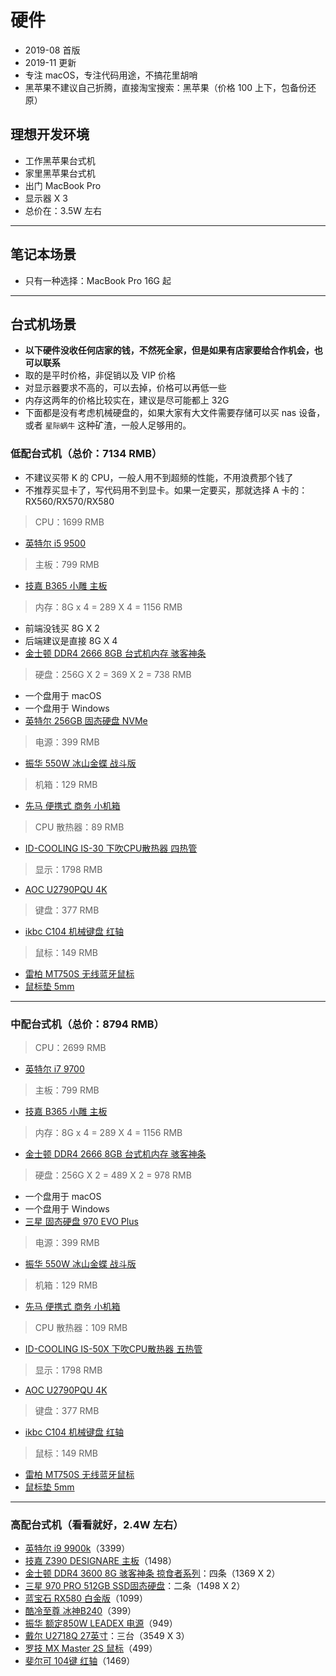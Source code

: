 
# 硬件

- 2019-08 首版
- 2019-11 更新
- 专注 macOS，专注代码用途，不搞花里胡哨
- 黑苹果不建议自己折腾，直接淘宝搜索：黑苹果（价格 100 上下，包备份还原）

## 理想开发环境

- 工作黑苹果台式机
- 家里黑苹果台式机
- 出门 MacBook Pro
- 显示器 X 3
- 总价在：3.5W 左右

-------------------------------------------------------------------

## 笔记本场景

- 只有一种选择：MacBook Pro 16G 起

-------------------------------------------------------------------


## 台式机场景

- **以下硬件没收任何店家的钱，不然死全家，但是如果有店家要给合作机会，也可以联系**
- 取的是平时价格，非促销以及 VIP 价格
- 对显示器要求不高的，可以去掉，价格可以再低一些
- 内存这两年的价格比较实在，建议是尽可能都上 32G
- 下面都是没有考虑机械硬盘的，如果大家有大文件需要存储可以买 nas 设备，或者 `星际蜗牛` 这种矿渣，一般人足够用的。

### 低配台式机（总价：7134 RMB）

- 不建议买带 K 的 CPU，一般人用不到超频的性能，不用浪费那个钱了
- 不推荐买显卡了，写代码用不到显卡。如果一定要买，那就选择 A 卡的：RX560/RX570/RX580

> CPU：1699 RMB

- [英特尔 i5 9500](http://search.jd.com/Search?keyword=英特尔%20i5%209500&enc=utf-8&cu=true&utm_source=ads-union.jd.com&utm_medium=tuiguang&utm_campaign=t_248690136_&utm_term=5cf02562905049858da8ba867d501e09-p_669693165&abt=3)

> 主板：799 RMB

- [技嘉 B365 小雕 主板](http://search.jd.com/Search?keyword=技嘉%20B365%20小雕%20主板&enc=utf-8&cu=true&utm_source=ads-union.jd.com&utm_medium=tuiguang&utm_campaign=t_248690136_&utm_term=5cf02562905049858da8ba867d501e09-p_669693165&abt=3)

> 内存：8G x 4 = 289 X 4 = 1156 RMB

- 前端没钱买 8G X 2
- 后端建议是直接 8G X 4
- [金士顿 DDR4 2666 8GB 台式机内存 骇客神条](http://search.jd.com/Search?keyword=金士顿%20DDR4%202666%208GB%20台式机内存%20骇客神条&enc=utf-8&cu=true&utm_source=ads-union.jd.com&utm_medium=tuiguang&utm_campaign=t_248690136_&utm_term=5cf02562905049858da8ba867d501e09-p_669693165&abt=3)

> 硬盘：256G X 2 = 369 X 2 = 738 RMB

- 一个盘用于 macOS
- 一个盘用于 Windows
- [英特尔 256GB 固态硬盘 NVMe](http://search.jd.com/Search?keyword=英特尔%20256GB%20固态硬盘%20NVMe&enc=utf-8&cu=true&utm_source=ads-union.jd.com&utm_medium=tuiguang&utm_campaign=t_248690136_&utm_term=5cf02562905049858da8ba867d501e09-p_669693165&abt=3)

> 电源：399 RMB

- [振华 550W 冰山金蝶 战斗版](http://search.jd.com/Search?keyword=振华%20550W%20冰山金蝶%20战斗版&enc=utf-8&cu=true&utm_source=ads-union.jd.com&utm_medium=tuiguang&utm_campaign=t_248690136_&utm_term=5cf02562905049858da8ba867d501e09-p_669693165&abt=3)

> 机箱：129 RMB

- [先马 便携式 商务 小机箱](http://search.jd.com/Search?keyword=先马%20便携式%20商务%20小机箱&enc=utf-8&cu=true&utm_source=ads-union.jd.com&utm_medium=tuiguang&utm_campaign=t_248690136_&utm_term=5cf02562905049858da8ba867d501e09-p_669693165&abt=3)

> CPU 散热器：89 RMB

- [ID-COOLING IS-30 下吹CPU散热器 四热管](http://search.jd.com/Search?keyword=ID-COOLING%20IS-30%20下吹CPU散热器%20四热管&enc=utf-8&cu=true&utm_source=ads-union.jd.com&utm_medium=tuiguang&utm_campaign=t_248690136_&utm_term=5cf02562905049858da8ba867d501e09-p_669693165&abt=3)

> 显示：1798 RMB

- [AOC U2790PQU 4K](http://search.jd.com/Search?keyword=AOC%20U2790PQU&enc=utf-8&cu=true&utm_source=ads-union.jd.com&utm_medium=tuiguang&utm_campaign=t_248690136_&utm_term=5cf02562905049858da8ba867d501e09-p_669693165&abt=3)

> 键盘：377 RMB

- [ikbc C104 机械键盘 红轴](http://search.jd.com/Search?keyword=ikbc%20C104%20机械键盘%20红轴&enc=utf-8&cu=true&utm_source=ads-union.jd.com&utm_medium=tuiguang&utm_campaign=t_248690136_&utm_term=5cf02562905049858da8ba867d501e09-p_669693165&abt=3)

> 鼠标：149 RMB

- [雷柏 MT750S 无线蓝牙鼠标](http://search.jd.com/Search?keyword=雷柏%20MT750S%20无线蓝牙鼠标&enc=utf-8&cu=true&utm_source=ads-union.jd.com&utm_medium=tuiguang&utm_campaign=t_248690136_&utm_term=5cf02562905049858da8ba867d501e09-p_669693165&abt=3)
- [鼠标垫 5mm](http://search.jd.com/Search?keyword=鼠标垫%205mm&enc=utf-8&cu=true&utm_source=ads-union.jd.com&utm_medium=tuiguang&utm_campaign=t_248690136_&utm_term=00a190c9642a41ed823acfe81ee97572-p_669693165&abt=3)

-------------------------------------------------------------------

### 中配台式机（总价：8794 RMB）

> CPU：2699 RMB

- [英特尔 i7 9700](http://search.jd.com/Search?keyword=英特尔%20i7%209700&enc=utf-8&cu=true&utm_source=ads-union.jd.com&utm_medium=tuiguang&utm_campaign=t_248690136_&utm_term=5cf02562905049858da8ba867d501e09-p_669693165&abt=3)

> 主板：799 RMB

- [技嘉 B365 小雕 主板](http://search.jd.com/Search?keyword=技嘉%20B365%20小雕%20主板&enc=utf-8&cu=true&utm_source=ads-union.jd.com&utm_medium=tuiguang&utm_campaign=t_248690136_&utm_term=5cf02562905049858da8ba867d501e09-p_669693165&abt=3)

> 内存：8G x 4 = 289 X 4 = 1156 RMB

- [金士顿 DDR4 2666 8GB 台式机内存 骇客神条](http://search.jd.com/Search?keyword=金士顿%20DDR4%202666%208GB%20台式机内存%20骇客神条&enc=utf-8&cu=true&utm_source=ads-union.jd.com&utm_medium=tuiguang&utm_campaign=t_248690136_&utm_term=5cf02562905049858da8ba867d501e09-p_669693165&abt=3)

> 硬盘：256G X 2 = 489 X 2 = 978 RMB

- 一个盘用于 macOS
- 一个盘用于 Windows
- [三星 固态硬盘 970 EVO Plus](http://search.jd.com/Search?keyword=三星%20固态硬盘%20970%20EVO%20Plus&enc=utf-8&cu=true&utm_source=ads-union.jd.com&utm_medium=tuiguang&utm_campaign=t_248690136_&utm_term=5cf02562905049858da8ba867d501e09-p_669693165&abt=3)

> 电源：399 RMB

- [振华 550W 冰山金蝶 战斗版](http://search.jd.com/Search?keyword=振华%20550W%20冰山金蝶%20战斗版&enc=utf-8&cu=true&utm_source=ads-union.jd.com&utm_medium=tuiguang&utm_campaign=t_248690136_&utm_term=5cf02562905049858da8ba867d501e09-p_669693165&abt=3)

> 机箱：129 RMB

- [先马 便携式 商务 小机箱](http://search.jd.com/Search?keyword=先马%20便携式%20商务%20小机箱&enc=utf-8&cu=true&utm_source=ads-union.jd.com&utm_medium=tuiguang&utm_campaign=t_248690136_&utm_term=5cf02562905049858da8ba867d501e09-p_669693165&abt=3)

> CPU 散热器：109 RMB

- [ID-COOLING IS-50X 下吹CPU散热器 五热管](http://search.jd.com/Search?keyword=ID-COOLING%20IS-30%20下吹CPU散热器%20四热管&enc=utf-8&cu=true&utm_source=ads-union.jd.com&utm_medium=tuiguang&utm_campaign=t_248690136_&utm_term=5cf02562905049858da8ba867d501e09-p_669693165&abt=3)

> 显示：1798 RMB

- [AOC U2790PQU 4K](http://search.jd.com/Search?keyword=AOC%20U2790PQU&enc=utf-8&cu=true&utm_source=ads-union.jd.com&utm_medium=tuiguang&utm_campaign=t_248690136_&utm_term=5cf02562905049858da8ba867d501e09-p_669693165&abt=3)

> 键盘：377 RMB

- [ikbc C104 机械键盘 红轴](http://search.jd.com/Search?keyword=ikbc%20C104%20机械键盘%20红轴&enc=utf-8&cu=true&utm_source=ads-union.jd.com&utm_medium=tuiguang&utm_campaign=t_248690136_&utm_term=5cf02562905049858da8ba867d501e09-p_669693165&abt=3)

> 鼠标：149 RMB

- [雷柏 MT750S 无线蓝牙鼠标](http://search.jd.com/Search?keyword=雷柏%20MT750S%20无线蓝牙鼠标&enc=utf-8&cu=true&utm_source=ads-union.jd.com&utm_medium=tuiguang&utm_campaign=t_248690136_&utm_term=5cf02562905049858da8ba867d501e09-p_669693165&abt=3)
- [鼠标垫 5mm](http://search.jd.com/Search?keyword=鼠标垫%205mm&enc=utf-8&cu=true&utm_source=ads-union.jd.com&utm_medium=tuiguang&utm_campaign=t_248690136_&utm_term=00a190c9642a41ed823acfe81ee97572-p_669693165&abt=3)

-------------------------------------------------------------------

### 高配台式机（看看就好，2.4W 左右）


- [英特尔 i9 9900k](http://search.jd.com/Search?keyword=英特尔%20i9%209900k&enc=utf-8&cu=true&utm_source=ads-union.jd.com&utm_medium=tuiguang&utm_campaign=t_248690136_&utm_term=5cf02562905049858da8ba867d501e09-p_669693165&abt=3)（3399）
- [技嘉 Z390 DESIGNARE 主板](http://search.jd.com/Search?keyword=技嘉%20Z390%20DESIGNARE%20主板&enc=utf-8&cu=true&utm_source=ads-union.jd.com&utm_medium=tuiguang&utm_campaign=t_248690136_&utm_term=5cf02562905049858da8ba867d501e09-p_669693165&abt=3)（1498）
- [金士顿 DDR4 3600 8G 骇客神条 掠食者系列](http://search.jd.com/Search?keyword=金士顿%20DDR4%203600%208G%20骇客神条%20掠食者系列&enc=utf-8&cu=true&utm_source=ads-union.jd.com&utm_medium=tuiguang&utm_campaign=t_248690136_&utm_term=5cf02562905049858da8ba867d501e09-p_669693165&abt=3)：四条（1369 X 2）
- [三星 970 PRO 512GB SSD固态硬盘](http://search.jd.com/Search?keyword=三星%20970%20PRO%20512GB%20SSD固态硬盘&enc=utf-8&cu=true&utm_source=ads-union.jd.com&utm_medium=tuiguang&utm_campaign=t_248690136_&utm_term=5cf02562905049858da8ba867d501e09-p_669693165&abt=3)：二条（1498 X 2）
- [蓝宝石 RX580 白金版](http://search.jd.com/Search?keyword=蓝宝石%20RX580%20白金版&enc=utf-8&cu=true&utm_source=ads-union.jd.com&utm_medium=tuiguang&utm_campaign=t_248690136_&utm_term=5cf02562905049858da8ba867d501e09-p_669693165&abt=3)（1099）
- [酷冷至尊 冰神B240](http://search.jd.com/Search?keyword=酷冷至尊%20冰神B240&enc=utf-8&cu=true&utm_source=ads-union.jd.com&utm_medium=tuiguang&utm_campaign=t_248690136_&utm_term=5cf02562905049858da8ba867d501e09-p_669693165&abt=3)（399）
- [振华 额定850W LEADEX 电源](http://search.jd.com/Search?keyword=振华%20额定850W%20LEADEX%20电源&enc=utf-8&cu=true&utm_source=ads-union.jd.com&utm_medium=tuiguang&utm_campaign=t_248690136_&utm_term=5cf02562905049858da8ba867d501e09-p_669693165&abt=3)（949）
- [戴尔 U2718Q 27英寸](http://search.jd.com/Search?keyword=戴尔%20U2718Q%2027英寸&enc=utf-8&cu=true&utm_source=ads-union.jd.com&utm_medium=tuiguang&utm_campaign=t_248690136_&utm_term=5cf02562905049858da8ba867d501e09-p_669693165&abt=3)：三台（3549 X 3）
- [罗技 MX Master 2S 鼠标](http://search.jd.com/Search?keyword=罗技%20MX%20Master%202S%20鼠标&enc=utf-8&cu=true&utm_source=ads-union.jd.com&utm_medium=tuiguang&utm_campaign=t_248690136_&utm_term=5cf02562905049858da8ba867d501e09-p_669693165&abt=3)（499）
- [斐尔可 104键 红轴](http://search.jd.com/Search?keyword=斐尔可%20104键%20红轴&enc=utf-8&cu=true&utm_source=ads-union.jd.com&utm_medium=tuiguang&utm_campaign=t_248690136_&utm_term=5cf02562905049858da8ba867d501e09-p_669693165&abt=3)（1469）
